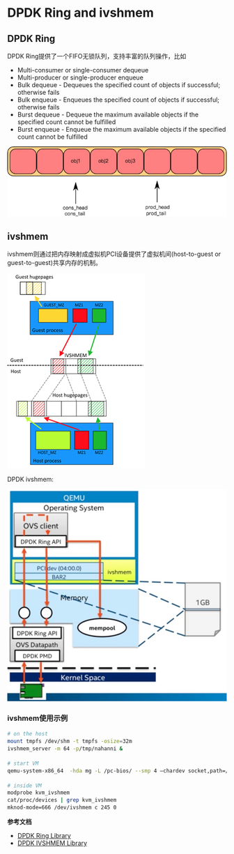 # DPDK Ring and ivshmem

## DPDK Ring

DPDK Ring提供了一个FIFO无锁队列，支持丰富的队列操作，比如

* Multi-consumer or single-consumer dequeue
* Multi-producer or single-producer enqueue
* Bulk dequeue - Dequeues the specified count of objects if successful; otherwise fails
* Bulk enqueue - Enqueues the specified count of objects if successful; otherwise fails
* Burst dequeue - Dequeue the maximum available objects if the specified count cannot be fulfilled
* Burst enqueue - Enqueue the maximum available objects if the specified count cannot be fulfilled

![](images/14889749801109.jpg)

## ivshmem

ivshmem则通过把内存映射成虚拟机PCI设备提供了虚拟机间(host-to-guest or guest-to-guest)共享内存的机制。

![](images/14889755522615.png)

DPDK ivshmem:

![](images/14889757073018.jpg)


### ivshmem使用示例

```sh
# on the host
mount tmpfs /dev/shm -t tmpfs -osize=32m
ivshmem_server -m 64 -p/tmp/nahanni &

# start VM
qemu-system-x86_64  -hda mg -L /pc-bios/ --smp 4 –chardev socket,path=/tmp/nahanni,id=nahanni-device ivshmem,chardev=nahanni,size=32m,msi=off -serial telnet:0.0.0.0:4000,server,nowait,nodelay-enable-kvm&

# inside VM
modprobe kvm_ivshmem
cat/proc/devices | grep kvm_ivshmem
mknod-mode=666 /dev/ivshmem c 245 0
```

**参考文档**

- [DPDK Ring Library](http://dpdk.org/doc/guides/prog_guide/ring_lib.html)
- [DPDK IVSHMEM Library](http://dpdk.org/doc/guides-16.04/prog_guide/ivshmem_lib.html)

